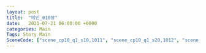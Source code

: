 ```yaml
---
layout: post
title:  "메인_010장"
date:   2021-07-21 06:00:00 +0000
categories: Main
Tags: Story Main
SceneCode: ["scene_cp10_q1_s10,1011", "scene_cp10_q1_s20,1012", "scene_cp10_q2_s10,1021", "scene_cp10_q2_s20,1022", "scene_cp10_q3_s10,1031", "scene_cp10_q3_s20,1032", "scene_cp10_q4_s10,1041", "scene_cp10_q4_s20,1042", "scene_cp10_q4_s30,1043"]
---
```

